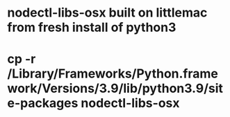 
# nodectl-libs-osx built on littlemac from fresh install of python3

# cp -r /Library/Frameworks/Python.framework/Versions/3.9/lib/python3.9/site-packages  nodectl-libs-osx



